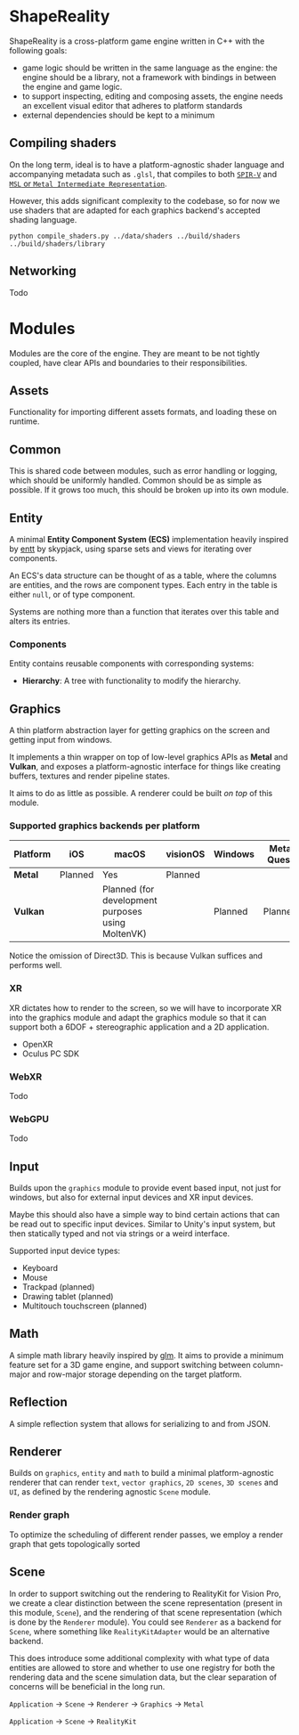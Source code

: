 # ShapeReality

ShapeReality is a cross-platform game engine written in C++ with the following goals:

- game logic should be written in the same language as the engine: the engine should be a library, not a framework with 
  bindings in between the engine and game logic. 
- to support inspecting, editing and composing assets, the engine needs an excellent visual editor that adheres to 
  platform standards
- external dependencies should be kept to a minimum

## Compiling shaders

On the long term, ideal is to have a platform-agnostic shader language and accompanying metadata such as `.glsl`, that 
compiles to both [`SPIR-V`](https://www.khronos.org/spir/) and [`MSL` or `Metal Intermediate Representation`](https://developer.apple.com/documentation/metal/shader_libraries/building_a_shader_library_by_precompiling_source_files?language=objc). 

However, this adds significant complexity to the codebase, so for now we use shaders that are adapted for each graphics 
backend's accepted shading language.

```
python compile_shaders.py ../data/shaders ../build/shaders ../build/shaders/library
```

## Networking

Todo

# Modules

Modules are the core of the engine. They are meant to be not tightly coupled, have clear APIs
and boundaries to their responsibilities.

## Assets

Functionality for importing different assets formats, and loading these on runtime.

## Common

This is shared code between modules, such as error handling or logging, which should be
uniformly handled. Common should be as simple as possible. If it grows too much, this should be broken up
into its own module.

## Entity

A minimal **Entity Component System (ECS)** implementation heavily inspired by [entt](https://github.com/skypjack/entt) by
skypjack, using sparse sets and views for iterating over components.

An ECS's data structure can be thought of as a table, where the columns are entities, and the rows are
component types. Each entry in the table is either `null`, or of type component.

Systems are nothing more than a function that iterates over this table and alters its entries.

### Components

Entity contains reusable components with corresponding systems:

- **Hierarchy**: A tree with functionality to modify the hierarchy.

## Graphics

A thin platform abstraction layer for getting graphics on the screen and getting input from windows.

It implements a thin wrapper on top of low-level graphics APIs as **Metal** and **Vulkan**, and exposes
a platform-agnostic interface for things like creating buffers, textures and render pipeline states.

It aims to do as little as possible. A renderer could be built *on top* of this module.

### Supported graphics backends per platform

| Platform   | iOS     | macOS                                             | visionOS | Windows | Meta Quest | Android |
|------------|---------|---------------------------------------------------|----------|---------|------------|---------|
| **Metal**  | Planned | Yes                                               | Planned  |         |            |         |
| **Vulkan** |         | Planned (for development purposes using MoltenVK) |          | Planned | Planned    | Planned |

Notice the omission of Direct3D. This is because Vulkan suffices and performs well.

### XR

XR dictates how to render to the screen, so we will have to incorporate XR into the graphics module and adapt the 
graphics module so that it can support both a 6DOF + stereographic application and a 2D application.  

- OpenXR
- Oculus PC SDK

### WebXR

Todo

### WebGPU

Todo

## Input

Builds upon the `graphics` module to provide event based input, not just for windows, but also for external
input devices and XR input devices.

Maybe this should also have a simple way to bind certain actions that can be read out to specific input devices.
Similar to Unity's input system, but then statically typed and not via strings or a weird interface.

Supported input device types:

- Keyboard
- Mouse
- Trackpad (planned)
- Drawing tablet (planned)
- Multitouch touchscreen (planned)

## Math

A simple math library heavily inspired by [glm](https://github.com/g-truc/glm). It aims to provide a minimum
feature set for a 3D game engine, and support switching between column-major and row-major storage depending
on the target platform.

## Reflection

A simple reflection system that allows for serializing to and from JSON.

## Renderer

Builds on `graphics`, `entity` and `math` to build a minimal platform-agnostic renderer that can render `text`, 
`vector graphics`, `2D scenes`, `3D scenes` and `UI`, as defined by the rendering agnostic `Scene` module. 

### Render graph

To optimize the scheduling of different render passes, we employ a render graph that gets topologically sorted

## Scene

In order to support switching out the rendering to RealityKit for Vision Pro, we create a clear distinction between the
scene representation (present in this module, `Scene`), and the rendering of that scene representation (which is done
by the `Renderer` module). You could see `Renderer` as a backend for `Scene`, where something like `RealityKitAdapter`
would be an alternative backend.

This does introduce some additional complexity with what type of data entities are allowed to store and whether to use
one registry for both the rendering data and the scene simulation data, but the clear separation of concerns will be
beneficial in the long run. 

`Application` -> `Scene` -> `Renderer` -> `Graphics` -> `Metal`

`Application` -> `Scene` -> `RealityKit`